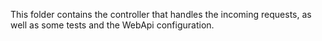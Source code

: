 ﻿This folder contains the controller that handles the incoming requests, as well as some tests and the WebApi configuration. 
